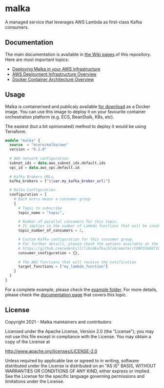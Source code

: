 # malka
A managed service that leverages AWS Lambda as first-class Kafka consumers.

## Documentation
The main documentation is available in [the Wiki pages](https://github.com/miere/malka/wiki/) of this
repository. Here are most important topics:
- [Deploying Malka in your AWS infrastructure](https://github.com/miere/malka/wiki/Deploying-Malka-in-your-AWS)
- [AWS Deployment Infrastructure Overview](https://github.com/miere/malka/wiki/AWS-Deployment-Infrastructure)
- [Docker Container Architecture Overview](https://github.com/miere/malka/wiki/Docker-Container-Architecture)


## Usage
Malka is containerised and publicaly available [for download](https://hub.docker.com/r/miere/malka-consumer)
as a Docker image. You can use this image to deploy it on your favourite container orchestration
platform (e.g. ECS, BeanStalk, K8s, etc).

The easiest (but a bit opinionated) method to deploy it would be using Terraform.

```terraform
module "malka" {
  source  = "miere/malka/aws"
  version = "0.2.0"
  
  # AWS network configuration
  subnet_ids = data.aws_subnet_ids.default.ids
  vpc_id = data.aws_vpc.default.id
  
  # Kafka Brokers URLs.
  kafka_brokers = ["${var.my_kafka_broker_url}"]

  # Malka Configuration
  configuration = [
    # Each entry means a consumer group
    {
      # Topic to subscribe
      topic_name = "topic",

      # Number of parallel consumers for this topic.
      # It implies in the number of Lambda functions that will be invoked simultaneously.
      topic_number_of_consumers = 2,

      # Custom Kafka configuration for this consumer group.
      # For further details, please check the options available at the librdkafka documentation
      # https://github.com/edenhill/librdkafka/blob/master/CONFIGURATION.md
      consumer_configuration = {},
      
      # The AWS functions that will receive the notification
      target_functions = ["my_lambda_function"]
    }
  ]
}
```
For a complete example, please check the [example folder](https://github.com/miere/malka/blob/main/example/main.tf). For
more details, please check the [documentation page](https://github.com/miere/malka/wiki/Deploying-Malka-in-your-AWS) that
covers this topic.

## License
Copyright 2021 - Malka maintainers and contributors

Licensed under the Apache License, Version 2.0 (the "License");
you may not use this file except in compliance with the License.
You may obtain a copy of the License at

   http://www.apache.org/licenses/LICENSE-2.0

Unless required by applicable law or agreed to in writing, software
distributed under the License is distributed on an "AS IS" BASIS,
WITHOUT WARRANTIES OR CONDITIONS OF ANY KIND, either express or implied.
See the License for the specific language governing permissions and
limitations under the License.
